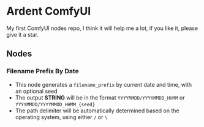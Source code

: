 # Ardent ComfyUI

My first ComfyUI nodes repo, I think it will help me a lot, if you like it, please give it a star.

## Nodes

### Filename Prefix By Date

- This node generates a `filename_prefix` by current date and time, with an optional seed
- The output **STRING** will be in the format `YYYYMMDD/YYYYMMDD_HHMM` or `YYYYMMDD/YYYYMMDD_HHMM_{seed}`
- The path delimiter will be automatically determined based on the operating system, using either `/` or `\`
